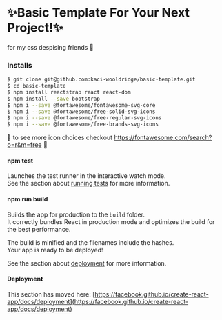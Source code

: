 # ✨Basic Template For Your Next Project!✨
for my css despising friends 💖


### Installs

```bash
$ git clone git@github.com:kaci-wooldridge/basic-template.git
$ cd basic-template
$ npm install reactstrap react react-dom
$ npm install --save bootstrap
$ npm i --save @fortawesome/fontawesome-svg-core
$ npm i --save @fortawesome/free-solid-svg-icons
$ npm i --save @fortawesome/free-regular-svg-icons
$ npm i --save @fortawesome/free-brands-svg-icons
```

🌸 to see more icon choices checkout https://fontawesome.com/search?o=r&m=free 🌸


#### npm test

Launches the test runner in the interactive watch mode.\
See the section about [running tests](https://facebook.github.io/create-react-app/docs/running-tests) for more information.

#### npm run build

Builds the app for production to the `build` folder.\
It correctly bundles React in production mode and optimizes the build for the best performance.

The build is minified and the filenames include the hashes.\
Your app is ready to be deployed!

See the section about [deployment](https://facebook.github.io/create-react-app/docs/deployment) for more information.


#### Deployment

This section has moved here: [https://facebook.github.io/create-react-app/docs/deployment](https://facebook.github.io/create-react-app/docs/deployment)
